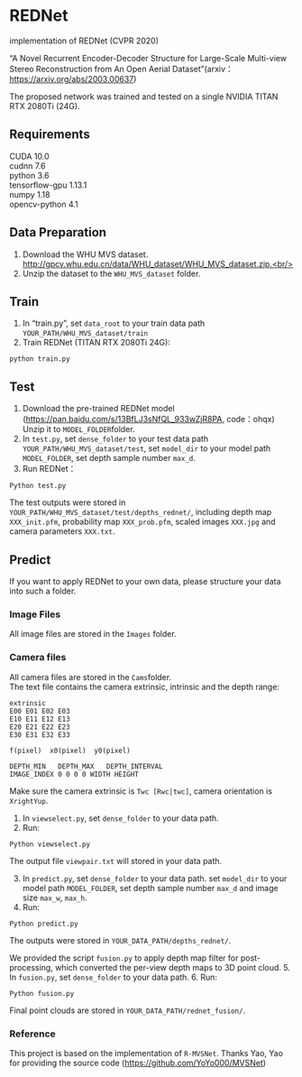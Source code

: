 # REDNet
implementation of REDNet (CVPR 2020)

“A Novel Recurrent Encoder-Decoder Structure for Large-Scale Multi-view Stereo Reconstruction from An Open Aerial Dataset”(arxiv：https://arxiv.org/abs/2003.00637)

The proposed network was trained and tested on a single NVIDIA TITAN RTX 2080Ti (24G).

## Requirements
CUDA 10.0 <br/>
cudnn 7.6 <br/>
python 3.6 <br/>
tensorflow-gpu 1.13.1 <br/>
numpy 1.18 <br/>
opencv-python 4.1 <br/>


## Data Preparation
1. Download the WHU MVS dataset.  http://gpcv.whu.edu.cn/data/WHU_dataset/WHU_MVS_dataset.zip.<br/>
2. Unzip the dataset to the ```WHU_MVS_dataset``` folder.<br/>

## Train
1. In “train.py”, set ```data_root``` to your train data path ```YOUR_PATH/WHU_MVS_dataset/train```<br/>
2. Train REDNet (TITAN RTX 2080Ti 24G):<br/>
```
python train.py
```

## Test
1. Download the pre-trained REDNet model (https://pan.baidu.com/s/13BfLJ3sNfQL_933wZjR8PA, code：ohqx)<br/>
Unzip it to ```MODEL_FOLDER```folder.<br/>
2. In ```test.py```, set ```dense_folder``` to your test data path ```YOUR_PATH/WHU_MVS_dataset/test```, set ```model_dir``` to your model path ```MODEL_FOLDER```, set depth sample number ```max_d```.<br/>
3. Run REDNet：<br/>
```
Python test.py 
```

The test outputs were stored in ```YOUR_PATH/WHU_MVS_dataset/test/depths_rednet/```, including depth map ```XXX_init.pfm```, probability map ```XXX_prob.pfm```, scaled images ```XXX.jpg``` and camera parameters ```XXX.txt```.<br/>


## Predict 
If you want to apply REDNet to your own data, please structure your data into such a folder.<br/>

### Image Files
All image files are stored in the ```Images``` folder.<br/>
### Camera files
All camera files are stored in the ```Cams```folder.<br/>
The text file contains the camera extrinsic, intrinsic and the depth range:<br/>
```
extrinsic
E00 E01 E02 E03
E10 E11 E12 E13
E20 E21 E22 E23
E30 E31 E32 E33

f(pixel)  x0(pixel)  y0(pixel)

DEPTH_MIN   DEPTH_MAX   DEPTH_INTERVAL
IMAGE_INDEX 0 0 0 0 WIDTH HEIGHT
```
Make sure the camera extrinsic is ```Twc [Rwc|twc]```, camera orientation is ```XrightYup```.

1. In ```viewselect.py```, set ```dense_folder``` to your data path.
2. Run:
```
Python viewselect.py
```
The output file ```viewpair.txt``` will stored in your data path.

3. In ```predict.py```, set ```dense_folder``` to your data path. set ```model_dir``` to your model path ```MODEL_FOLDER```, set depth sample number ```max_d``` and image size ```max_w```, ```max_h```.
4. Run:
```
Python predict.py
```
The outputs were stored in ```YOUR_DATA_PATH/depths_rednet/```.

We provided the script ```fusion.py``` to apply depth map filter for post-processing, which converted the per-view depth maps to 3D point cloud.
5. In ```fusion.py```, set ```dense_folder``` to your data path.
6. Run:
```
Python fusion.py
```
Final point clouds are stored in ```YOUR_DATA_PATH/rednet_fusion/```.


### Reference
This project is based on the implementation of ```R-MVSNet```. Thanks Yao, Yao for providing the source code (https://github.com/YoYo000/MVSNet)
